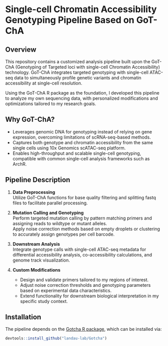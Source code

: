 # Single-cell Chromatin Accessibility Genotyping Pipeline Based on GoT-ChA

## Overview

This repository contains a customized analysis pipeline built upon the GoT-ChA (Genotyping of Targeted loci with single-cell Chromatin Accessibility) technology. GoT-ChA integrates targeted genotyping with single-cell ATAC-seq data to simultaneously profile genetic variants and chromatin accessibility at single-cell resolution.

Using the GoT-ChA R package as the foundation, I developed this pipeline to analyze my own sequencing data, with personalized modifications and optimizations tailored to my research goals.

## Why GoT-ChA?

- Leverages genomic DNA for genotyping instead of relying on gene expression, overcoming limitations of scRNA-seq-based methods.  
- Captures both genotype and chromatin accessibility from the same single cells using 10x Genomics scATAC-seq platform.  
- Enables high-throughput and scalable single-cell genotyping, compatible with common single-cell analysis frameworks such as ArchR.

## Pipeline Description

1. **Data Preprocessing**  
   Utilize GoT-ChA functions for base quality filtering and splitting fastq files to facilitate parallel processing.

2. **Mutation Calling and Genotyping**  
   Perform targeted mutation calling by pattern matching primers and assigning reads to wildtype or mutant alleles.  
   Apply noise correction methods based on empty droplets or clustering to accurately assign genotypes per cell barcode.

3. **Downstream Analysis**  
   Integrate genotype calls with single-cell ATAC-seq metadata for differential accessibility analysis, co-accessibility calculations, and genome track visualization.

4. **Custom Modifications**  
   - Design and validate primers tailored to my regions of interest.  
   - Adjust noise correction thresholds and genotyping parameters based on experimental data characteristics.  
   - Extend functionality for downstream biological interpretation in my specific study context.

## Installation

The pipeline depends on the [Gotcha R package](https://github.com/landau-lab/Gotcha), which can be installed via:

```r
devtools::install_github("landau-lab/Gotcha")

